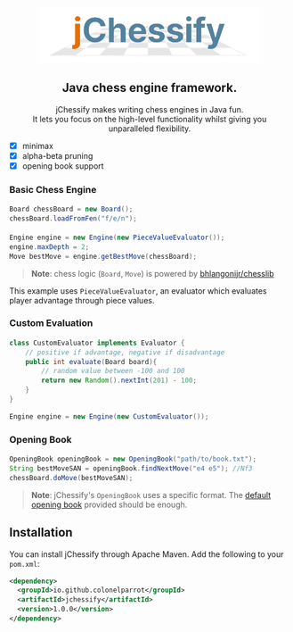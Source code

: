 <p align="center">
    <img src="docs/logo.png"  height="100"/>
</p>

<h2 align="center">Java chess engine framework.</h2>
<p align="center">jChessify makes writing chess engines in Java fun. <br /> It lets you focus on the high-level functionality whilst giving you unparalleled flexibility.</p>

- [x] minimax
- [x] alpha-beta pruning
- [x] opening book support

### Basic Chess Engine
```java
Board chessBoard = new Board();
chessBoard.loadFromFen("f/e/n");

Engine engine = new Engine(new PieceValueEvaluator());
engine.maxDepth = 2;
Move bestMove = engine.getBestMove(chessBoard);
```

> **Note**: chess logic (`Board`, `Move`) is powered by [bhlangonijr/chesslib](https://github.com/bhlangonijr/chesslib)

This example uses `PieceValueEvaluator`, an evaluator which evaluates player advantage through piece values.

### Custom Evaluation

```java
class CustomEvaluator implements Evaluator {
    // positive if advantage, negative if disadvantage
    public int evaluate(Board board){
        // random value between -100 and 100
        return new Random().nextInt(201) - 100;
    }
}
```
```java
Engine engine = new Engine(new CustomEvaluator());
```

### Opening Book

```java
OpeningBook openingBook = new OpeningBook("path/to/book.txt");
String bestMoveSAN = openingBook.findNextMove("e4 e5"); //Nf3
chessBoard.doMove(bestMoveSAN);
```

> **Note**: jChessify's `OpeningBook` uses a specific format. The [default opening book](src/main/resources/games.txt) provided should be enough.

## Installation

You can install jChessify through Apache Maven. Add the following to your `pom.xml`:

```xml
<dependency>
  <groupId>io.github.colonelparrot</groupId>
  <artifactId>jchessify</artifactId>
  <version>1.0.0</version>
</dependency>
```